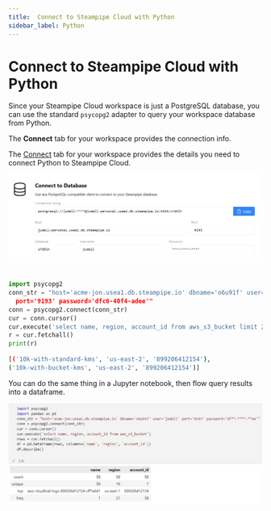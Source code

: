 ```yaml
---
title:  Connect to Steampipe Cloud with Python
sidebar_label: Python
---
```

# Connect to Steampipe Cloud with Python

Since your Steampipe Cloud workspace is just a PostgreSQL database, you can use the standard `psycopg2` adapter to query your workspace database from Python.

The **Connect** tab for your workspace provides the connection info.  

The [Connect](/docs/cloud/integrations/overview) tab for your workspace provides the details you need to connect Python to Steampipe Cloud.

<div style={{"borderWidth":"thin", "borderStyle":"solid", "borderColor":"lightgray", "padding":"20px", "width":"90%"}}>
<img src="/images/docs/cloud/cloud-connect-tab.jpg" />
</div>

<br/>

```python
import psycopg2
conn_str = "host='acme-jon.usea1.db.steampipe.io' dbname='o6u91f' user='judell' 
  port='9193' password='dfc6-40f4-adee'"
conn = psycopg2.connect(conn_str)
cur = conn.cursor()
cur.execute('select name, region, account_id from aws_s3_bucket limit 2')
r = cur.fetchall()
print(r)
```

```sh
[('10k-with-standard-kms', 'us-east-2', '899206412154'), 
('10k-with-bucket-kms', 'us-east-2', '899206412154')]
```

You can do the same thing in a Jupyter notebook, then flow query results into a dataframe.

<div style={{"borderWidth":"thin", "borderStyle":"solid", "borderColor":"lightgray", "padding":"20px", "width":"90%"}}>
<img src="/images/docs/cloud/jupyter-to-spc.jpg" />
</div>